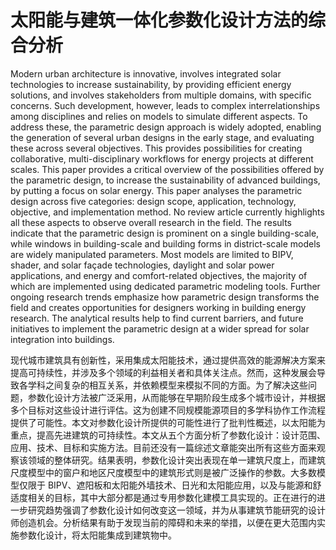 # 太阳能与建筑一体化参数化设计方法的综合分析

Modern urban architecture is innovative, involves integrated solar technologies to increase sustainability, by providing efficient energy solutions, and involves stakeholders from multiple domains, with specific concerns. Such development, however, leads to complex interrelationships among disciplines and relies on models to simulate different aspects. To address these, the parametric design approach is widely adopted, enabling the generation of several urban designs in the early stage, and evaluating these across several objectives. This provides possibilities for creating collaborative, multi-disciplinary workflows for energy projects at different scales. This paper provides a critical overview of the possibilities offered by the parametric design, to increase the sustainability of advanced buildings, by putting a focus on solar energy. This paper analyses the parametric design across five categories: design scope, application, technology, objective, and implementation method. No review article currently highlights all these aspects to observe overall research in the field. The results indicate that the parametric design is prominent on a single building-scale, while windows in building-scale and building forms in district-scale models are widely manipulated parameters. Most models are limited to BIPV, shader, and solar façade technologies, daylight and solar power applications, and energy and comfort-related objectives, the majority of which are implemented using dedicated parametric modeling tools. Further ongoing research trends emphasize how parametric design transforms the field and creates opportunities for designers working in building energy research. The analytical results help to find current barriers, and future initiatives to implement the parametric design at a wider spread for solar integration into buildings.

现代城市建筑具有创新性，采用集成太阳能技术，通过提供高效的能源解决方案来提高可持续性，并涉及多个领域的利益相关者和具体关注点。然而，这种发展会导致各学科之间复杂的相互关系，并依赖模型来模拟不同的方面。为了解决这些问题，参数化设计方法被广泛采用，从而能够在早期阶段生成多个城市设计，并根据多个目标对这些设计进行评估。这为创建不同规模能源项目的多学科协作工作流程提供了可能性。本文对参数化设计所提供的可能性进行了批判性概述，以太阳能为重点，提高先进建筑的可持续性。本文从五个方面分析了参数化设计：设计范围、应用、技术、目标和实施方法。目前还没有一篇综述文章能突出所有这些方面来观察该领域的整体研究。结果表明，参数化设计突出表现在单一建筑尺度上，而建筑尺度模型中的窗户和地区尺度模型中的建筑形式则是被广泛操作的参数。大多数模型仅限于 BIPV、遮阳板和太阳能外墙技术、日光和太阳能应用，以及与能源和舒适度相关的目标，其中大部分都是通过专用参数化建模工具实现的。正在进行的进一步研究趋势强调了参数化设计如何改变这一领域，并为从事建筑节能研究的设计师创造机会。分析结果有助于发现当前的障碍和未来的举措，以便在更大范围内实施参数化设计，将太阳能集成到建筑物中。